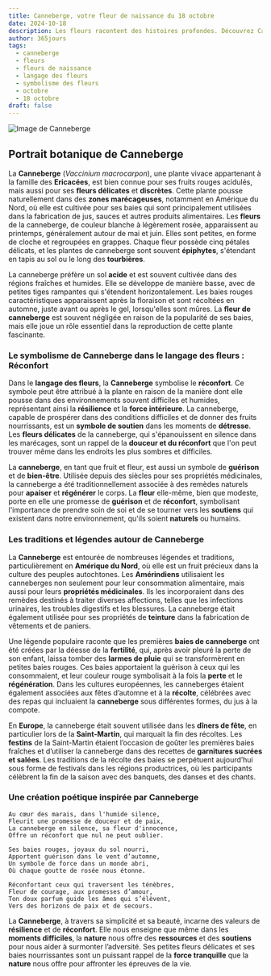 ```yaml
---
title: Canneberge, votre fleur de naissance du 18 octobre
date: 2024-10-18
description: Les fleurs racontent des histoires profondes. Découvrez Canneberge, votre fleur de naissance du 18 octobre, ses symboles et récits fascinants. Plongez dans sa signification et son langage unique dans l'art floral.
author: 365jours
tags:
  - canneberge
  - fleurs
  - fleurs de naissance
  - langage des fleurs
  - symbolisme des fleurs
  - octobre
  - 18 octobre
draft: false
---
```



![Image de Canneberge](https://cdn.pixabay.com/photo/2019/12/13/05/42/cranberry-4692230_960_720.jpg#center)


## Portrait botanique de Canneberge

La **Canneberge** (_Vaccinium macrocarpon_), une plante vivace appartenant à la famille des **Ericacées**, est bien connue pour ses fruits rouges acidulés, mais aussi pour ses **fleurs délicates** et **discrètes**. Cette plante pousse naturellement dans des **zones marécageuses**, notamment en Amérique du Nord, où elle est cultivée pour ses baies qui sont principalement utilisées dans la fabrication de jus, sauces et autres produits alimentaires. Les **fleurs** de la canneberge, de couleur blanche à légèrement rosée, apparaissent au printemps, généralement autour de mai et juin. Elles sont petites, en forme de cloche et regroupées en grappes. Chaque fleur possède cinq pétales délicats, et les plantes de canneberge sont souvent **épiphytes**, s'étendant en tapis au sol ou le long des **tourbières**.

La canneberge préfère un sol **acide** et est souvent cultivée dans des régions fraîches et humides. Elle se développe de manière basse, avec de petites tiges rampantes qui s'étendent horizontalement. Les baies rouges caractéristiques apparaissent après la floraison et sont récoltées en automne, juste avant ou après le gel, lorsqu'elles sont mûres. La **fleur de canneberge** est souvent négligée en raison de la popularité de ses baies, mais elle joue un rôle essentiel dans la reproduction de cette plante fascinante.

### Le symbolisme de Canneberge dans le langage des fleurs : Réconfort

Dans le **langage des fleurs**, la **Canneberge** symbolise le **réconfort**. Ce symbole peut être attribué à la plante en raison de la manière dont elle pousse dans des environnements souvent difficiles et humides, représentant ainsi la **résilience** et la **force intérieure**. La canneberge, capable de prospérer dans des conditions difficiles et de donner des fruits nourrissants, est un **symbole de soutien** dans les moments de **détresse**. Les **fleurs délicates** de la canneberge, qui s'épanouissent en silence dans les marécages, sont un rappel de la **douceur et du réconfort** que l'on peut trouver même dans les endroits les plus sombres et difficiles.

La **canneberge**, en tant que fruit et fleur, est aussi un symbole de **guérison** et de **bien-être**. Utilisée depuis des siècles pour ses propriétés médicinales, la canneberge a été traditionnellement associée à des remèdes naturels pour **apaiser** et **régénérer** le corps. La **fleur** elle-même, bien que modeste, porte en elle une promesse de **guérison** et de **réconfort**, symbolisant l'importance de prendre soin de soi et de se tourner vers les **soutiens** qui existent dans notre environnement, qu'ils soient **naturels** ou humains.

### Les traditions et légendes autour de Canneberge

La **Canneberge** est entourée de nombreuses légendes et traditions, particulièrement en **Amérique du Nord**, où elle est un fruit précieux dans la culture des peuples autochtones. Les **Amérindiens** utilisaient les canneberges non seulement pour leur consommation alimentaire, mais aussi pour leurs **propriétés médicinales**. Ils les incorporaient dans des remèdes destinés à traiter diverses affections, telles que les infections urinaires, les troubles digestifs et les blessures. La canneberge était également utilisée pour ses propriétés de **teinture** dans la fabrication de vêtements et de paniers.

Une légende populaire raconte que les premières **baies de canneberge** ont été créées par la déesse de la **fertilité**, qui, après avoir pleuré la perte de son enfant, laissa tomber des **larmes de pluie** qui se transformèrent en petites baies rouges. Ces baies apportaient la guérison à ceux qui les consommaient, et leur couleur rouge symbolisait à la fois la **perte** et le **régénération**. Dans les cultures européennes, les canneberges étaient également associées aux fêtes d’automne et à la **récolte**, célébrées avec des repas qui incluaient la **canneberge** sous différentes formes, du jus à la compote.

En **Europe**, la canneberge était souvent utilisée dans les **dîners de fête**, en particulier lors de la **Saint-Martin**, qui marquait la fin des récoltes. Les **festins** de la Saint-Martin étaient l’occasion de goûter les premières baies fraîches et d’utiliser la canneberge dans des recettes de **garnitures sucrées et salées**. Les traditions de la récolte des baies se perpétuent aujourd’hui sous forme de festivals dans les régions productrices, où les participants célèbrent la fin de la saison avec des banquets, des danses et des chants.

### Une création poétique inspirée par Canneberge

```
Au cœur des marais, dans l'humide silence,
Fleurit une promesse de douceur et de paix,
La canneberge en silence, sa fleur d'innocence,
Offre un réconfort que nul ne peut oublier.

Ses baies rouges, joyaux du sol nourri,
Apportent guérison dans le vent d’automne,
Un symbole de force dans un monde abri,
Où chaque goutte de rosée nous étonne.

Réconfortant ceux qui traversent les ténèbres,
Fleur de courage, aux promesses d’amour,
Ton doux parfum guide les âmes qui s’élèvent,
Vers des horizons de paix et de secours.
```

La **Canneberge**, à travers sa simplicité et sa beauté, incarne des valeurs de **résilience** et de **réconfort**. Elle nous enseigne que même dans les **moments difficiles**, la **nature** nous offre des **ressources** et des **soutiens** pour nous aider à surmonter l’adversité. Ses petites fleurs délicates et ses baies nourrissantes sont un puissant rappel de la **force tranquille** que la **nature** nous offre pour affronter les épreuves de la vie.
